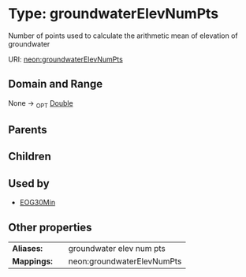 
# Type: groundwaterElevNumPts


Number of points used to calculate the arithmetic mean of elevation of groundwater

URI: [neon:groundwaterElevNumPts](https://data.neonscience.org/groundwaterElevNumPts)


## Domain and Range

None ->  <sub>OPT</sub> [Double](types/Double.md)

## Parents


## Children


## Used by

 * [EOG30Min](EOG30Min.md)

## Other properties

|  |  |  |
| --- | --- | --- |
| **Aliases:** | | groundwater elev num pts |
| **Mappings:** | | neon:groundwaterElevNumPts |

